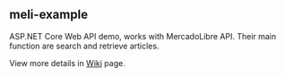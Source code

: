 ## meli-example

ASP.NET Core Web API demo, works with MercadoLibre API. Their main function are search and retrieve articles.

View more details in [Wiki](https://github.com/robrui/meli-dotnet/wiki) page.
